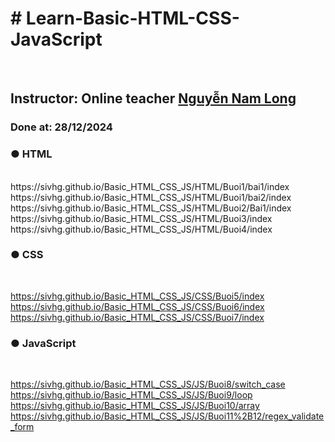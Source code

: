 <h1># Learn-Basic-HTML-CSS-JavaScript</h1><br>
<h2>Instructor: Online teacher <a href = "https://github.com/J2TeamNNL">Nguyễn Nam Long</a></h2>
<h3>Done at: 28/12/2024</h3>
<h3>● HTML</h3><br>
https://sivhg.github.io/Basic_HTML_CSS_JS/HTML/Buoi1/bai1/index<br>
https://sivhg.github.io/Basic_HTML_CSS_JS/HTML/Buoi1/bai2/index<br>
https://sivhg.github.io/Basic_HTML_CSS_JS/HTML/Buoi2/Bai1/index<br>
https://sivhg.github.io/Basic_HTML_CSS_JS/HTML/Buoi3/index<br>
https://sivhg.github.io/Basic_HTML_CSS_JS/HTML/Buoi4/index<br>

 <h3>● CSS</h3><br>
 
https://sivhg.github.io/Basic_HTML_CSS_JS/CSS/Buoi5/index<br>
https://sivhg.github.io/Basic_HTML_CSS_JS/CSS/Buoi6/index<br>
https://sivhg.github.io/Basic_HTML_CSS_JS/CSS/Buoi7/index<br>

 <h3>● JavaScript</h3><br>
 
https://sivhg.github.io/Basic_HTML_CSS_JS/JS/Buoi8/switch_case<br>
https://sivhg.github.io/Basic_HTML_CSS_JS/JS/Buoi9/loop<br>
https://sivhg.github.io/Basic_HTML_CSS_JS/JS/Buoi10/array<br>
https://sivhg.github.io/Basic_HTML_CSS_JS/JS/Buoi11%2B12/regex_validate_form<br>
